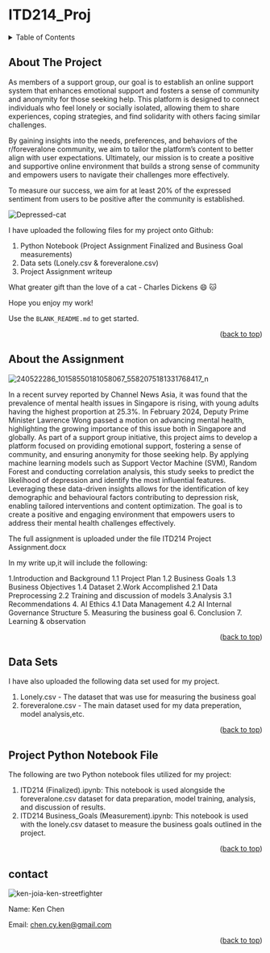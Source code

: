 # ITD214_Proj

<!-- TABLE OF CONTENTS -->
<details>
  <summary>Table of Contents</summary>
  <ol>
    <li>
      <a href="#about-the-project">About The Project</a>
      <ul>
        <li><a href="#about-the-assignment">About the Assignment</a></li>
      </ul>
    </li>
    <li>
      <a href="#data-sets">Data Sets</a>
      <ul>
        <li><a href="#project-python-notebook-file">Project Python Notebook File</a></li>
      </ul>
    </li>
    <li><a href="#contact">Contact</a></li>
  </ol>
</details>


## About The Project

As members of a support group, our goal is to establish an online support system that enhances emotional support and fosters a sense of community and anonymity for those seeking help. This platform is designed to connect individuals who feel lonely or socially isolated, allowing them to share experiences, coping strategies, and find solidarity with others facing similar challenges.

By gaining insights into the needs, preferences, and behaviors of the r/foreveralone community, we aim to tailor the platform’s content to better align with user expectations. Ultimately, our mission is to create a positive and supportive online environment that builds a strong sense of community and empowers users to navigate their challenges more effectively.

To measure our success, we aim for at least 20% of the expressed sentiment from users to be positive after the community is established.

![Depressed-cat](https://github.com/user-attachments/assets/19cff71e-1c2f-4730-9c33-c80c48c6c19f)

I have uploaded the following files for my project onto Github:
1) Python Notebook (Project Assignment Finalized and Business Goal measurements)
2) Data sets (Lonely.csv & foreveralone.csv)
3) Project Assignment writeup


What greater gift than the love of a cat - Charles Dickens :smile: 🐱

Hope you enjoy my work!

Use the `BLANK_README.md` to get started.

<p align="right">(<a href="#readme-top">back to top</a>)</p>

## About the Assignment

![240522286_10158550181058067_5582075181331768417_n](https://github.com/user-attachments/assets/4d99eb4e-fe1a-4ebc-8075-bddaed53ebdd)

In a recent survey reported by Channel News Asia, it was found that the prevalence of mental health issues in Singapore is rising, with young adults having the highest proportion at 25.3%. In February 2024, Deputy Prime Minister Lawrence Wong passed a motion on advancing mental health, highlighting the growing importance of this issue both in Singapore and globally.
As part of a support group initiative, this project aims to develop a platform focused on providing emotional support, fostering a sense of community, and ensuring anonymity for those seeking help. By applying machine learning models such as Support Vector Machine (SVM), Random Forest and conducting correlation analysis, this study seeks to predict the likelihood of depression and identify the most influential features. 
Leveraging these data-driven insights allows for the identification of key demographic and behavioural factors contributing to depression risk, enabling tailored interventions and content optimization. The goal is to create a positive and engaging environment that empowers users to address their mental health challenges effectively.

The full assignment is uploaded under the file ITD214 Project Assignment.docx

In my write up,it will include the following:

1.Introduction and Background
1.1 Project Plan
1.2 Business Goals
1.3 Business Objectives
1.4 Dataset 
2.Work Accomplished
2.1 Data Preprocessing
2.2 Training and discussion of models
3.Analysis
3.1 Recommendations 
4. AI Ethics
4.1 Data Management
4.2 AI Internal Governance Structure
5. Measuring the business goal
6. Conclusion
7. Learning & observation

<p align="right">(<a href="#readme-top">back to top</a>)</p>

## Data Sets
I have also uploaded the following data set used for my project.
1. Lonely.csv - The dataset that was use for measuring the business goal
2. foreveralone.csv - The main dataset used for my data preperation, model analysis,etc.

<p align="right">(<a href="#readme-top">back to top</a>)</p>

## Project Python Notebook File
The following are two Python notebook files utilized for my project:
1. ITD214 (Finalized).ipynb: This notebook is used alongside the foreveralone.csv dataset for data preparation, model training, analysis, and discussion of results.
2. ITD214 Business_Goals (Measurement).ipynb: This notebook is used with the lonely.csv dataset to measure the business goals outlined in the project.

<p align="right">(<a href="#readme-top">back to top</a>)</p>

## contact
![ken-joia-ken-streetfighter](https://github.com/user-attachments/assets/642b4757-882c-475d-b2be-80c96774a471)

Name: Ken Chen



Email: chen.cy.ken@gmail.com

<p align="right">(<a href="#readme-top">back to top</a>)</p>
